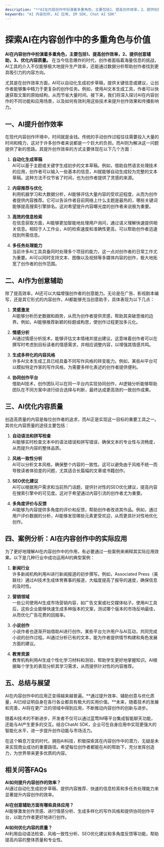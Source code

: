 ```yaml
---
description: "**AI在内容创作中扮演着多重角色，主要包括1、提高创作效率，2、提供创意辅助，3、优化内容质量。** 在当今信息爆炸的时代，创作者面临着海量信息的挑战，AI工具的介入不仅能够极大地提升生产效率，还能通过数据分析帮助创作者找到更具吸引力的内容方向。"
keywords: "AI 内容创作, AI 应用, IM SDK, Chat AI SDK"
---
```

# 探索AI在内容创作中的多重角色与价值

**AI在内容创作中扮演着多重角色，主要包括1、提高创作效率，2、提供创意辅助，3、优化内容质量。** 在当今信息爆炸的时代，创作者面临着海量信息的挑战，AI工具的介入不仅能够极大地提升生产效率，还能通过数据分析帮助创作者找到更具吸引力的内容方向。

尤其是在创作效率方面，AI可以自动化生成初步草稿，提供关键信息或建议，让创作者能够集中精力于更复杂的创作任务。例如，使用AI文本生成工具，作者可以快速获取文案的原始结构，从而节省大量时间。接下来，我们将深入探讨AI在内容创作的不同功能和应用场景，以及如何有效利用这些技术来提升创作效果和传播影响力。

## **一、AI提升创作效率**

在现代内容创作环境中，时间就是金钱。传统的手动创作过程往往需要投入大量的时间和精力，这对于许多创作者来说都是一个巨大的负担。而AI则为解决这一问题提供了新的思路。其提升创作效率的方式主要体现在以下几个方面：

1. **自动化生成草稿**  
   AI可以基于主题或关键字生成初步的文本草稿。例如，借助自然语言处理技术的应用，创作者可以输入一些基本的信息，AI就能够自动生成较为完整的文本草稿。这种方法不仅节省了时间，也为创作者提供了灵感的来源。

2. **内容推荐与优化**  
   利用机器学习和大数据分析，AI能够评估大量内容的受欢迎程度，从而为创作者提供内容推荐。它可以告诉作者目前网络上什么主题是最热的，哪些关键词能够提高搜索引擎排名。这对希望提升内容曝光度的创作者来说极为重要。

3. **高效的信息检索**  
   在信息获取方面，AI能够更加智能地处理用户询问，通过语义理解快速提供相关信息。相较于人工作业，AI的检索速度和准确性更高，可以帮助创作者迅速找到所需信息。

4. **多任务处理能力**  
   当前许多AI工具具备同时处理多个项目的能力，这一点对创作者的日常工作尤为重要。AI可以同时支持文本、图像以及视频等多媒体内容的创作，极大地拓宽了创作者的创作范围。

## **二、AI作为创意辅助**

除了提高效率，AI还可以大幅增强创作者的创意能力。无论是在广告、影视剧本编写，还是其它形式的内容创作，AI都能够充当创意助手，具体表现为以下几点：

1. **灵感激发**  
   AI能够分析历史数据和趋势，从而为创作者提供灵感，帮助其突破思维的边界。例如，AI能够推荐新颖的标题或构思，使创作过程更加多元化。

2. **情感分析**  
   AI通过情感分析技术，能够评估文本情绪并提出建议。这意味着创作者可以在撰写时考虑到目标读者的情感需求，并相应调整内容，以增强其情感共鸣。

3. **生成多样化的内容风格**  
   许多AI文本生成工具已经具备不同写作风格的转变能力。例如，某些AI平台可以模拟特定作家的写作风格，为需要多样化表述的创作者提供便利。

4. **协同创作平台**  
   借助AI技术，创作团队可以在同一平台内实现协同创作，AI逻辑分析能够帮助团队在不同方案中进行综合选择与判断，最终达成更高效的一致创作成果。

## **三、AI优化内容质量**

创造高质量的内容是每位创作者的追求，而AI正是实现这一目标的重要工具之一。其优化内容质量的途径主要包括：

1. **自动语法和拼写检查**  
   AI能够实时检查文本中的语法错误和拼写错误，确保文本的专业性与流畅度，从而提升内容的整体品质。

2. **风格一致性分析**  
   AI可以分析文本风格，确保整个内容的一致性。这可以避免由于风格不统一而导致读者体验差的问题，尤其适合长篇幅的文章或书籍创作。

3. **SEO优化建议**  
   AI可以根据用户需求和当前热门话题，提供针对性的SEO优化建议，提高内容在搜索引擎中的可见度。这对于希望通过内容引流的创作者尤为重要。

4. **多角度评价与反馈**  
   AI能够为内容提供多角度的评价和反馈，帮助创作者改进其作品。例如，通过用户评价数据的分析，AI能够发现哪些元素更受欢迎，从而更具针对性地优化创作。

## **四、案例分析：AI在内容创作中的实际应用**

为了更好地理解AI在内容创作中的作用，有必要通过一些案例来阐释其实际应用效果。以下是几种行业中成功运用AI的典型案例：

1. **新闻行业**  
   许多新闻机构利用AI进行新闻报道的初步撰写。例如，Associated Press（美联社）通过AI技术生成体育赛事的报道，大幅度提高了报导的速度，确保信息的及时性。

2. **营销领域**  
   一些公司使用AI生成市场营销内容，如广告文案或社交媒体帖子。使用AI工具后，这些企业能够快速生成多种版本的文案，测试哪个版本的市场反响最佳，从而优化广告花费的回报率。

3. **小说创作**  
   小说作者也逐渐开始借助AI进行创作。某些平台允许用户与AI互动，共同完成小说的创作过程。AI通过分析已有的文本，能为作者提供情节构建和角色发展方面的建议。

4. **教育资源**  
   教育机构利用AI生成个性化学习材料和测验，帮助学生更好地掌握知识。AI根据每个学生的表现分析其学习需求，从而提供针对性的内容推荐。

## **五、总结与展望**

AI在内容创作中的应用正变得越来越普遍。**通过提升效率、辅助创意与优化质量，AI已经证明自身在各行各业都具有极大的实用价值。**未来，随着技术的发展和完善，AI将在更广泛的领域中得到应用，不断推动内容创作的创新与进步。

随着AI技术的不断进步，开发者不仅可以通过蓝莺IM等平台集成智能聊天功能，还能与AI产生更多的交互。结合ChatAI SDK，企业可在自身应用中实现更强大的智能化水平，进一步提升创作动能与市场活力。

在这个瞬息万变的时代，拥抱AI科技，积极探索其在内容创作中的潜力，无疑是未来实现商业成功的重要路径。希望每位创作者都能在AI的帮助下，充分发挥创造力，为世界带来更多优质的内容。

## **相关问答FAQs**

**AI如何提升内容创作的效率？**  
AI通过自动化生成初步草稿、提供内容推荐、快速的信息检索和多任务处理能力来显著提升内容创作的效率。

**AI在创意辅助方面有哪些具体应用？**  
AI能够激发创作灵感、进行情感分析、生成多样化的写作风格和提供协同创作平台，以助力作者更好地进行创作。

**AI如何优化内容的质量？**  
AI利用自动语法检查、风格一致性分析、SEO优化建议和多角度反馈等功能，帮助提高内容的整体质量和专业性。
